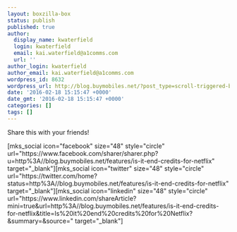 ```yaml
---
layout: boxzilla-box
status: publish
published: true
author:
  display_name: kwaterfield
  login: kwaterfield
  email: kai.waterfield@a1comms.com
  url: ''
author_login: kwaterfield
author_email: kai.waterfield@a1comms.com
wordpress_id: 8632
wordpress_url: http://blog.buymobiles.net/?post_type=scroll-triggered-box&#038;p=8632
date: '2016-02-18 15:15:47 +0000'
date_gmt: '2016-02-18 15:15:47 +0000'
categories: []
tags: []
---
```

<p>Share this with your friends!</p>
<p>[mks_social icon="facebook" size="48" style="circle" url="https://www.facebook.com/sharer/sharer.php?u=http%3A//blog.buymobiles.net/features/is-it-end-credits-for-netflix" target="_blank"][mks_social icon="twitter" size="48" style="circle" url="https://twitter.com/home?status=http%3A//blog.buymobiles.net/features/is-it-end-credits-for-netflix" target="_blank"][mks_social icon="linkedin" size="48" style="circle" url="https://www.linkedin.com/shareArticle?mini=true&amp;url=http%3A//blog.buymobiles.net/features/is-it-end-credits-for-netflix&amp;title=Is%20it%20end%20credits%20for%20Netflix?&amp;summary=&amp;source=" target="_blank"]</p>
